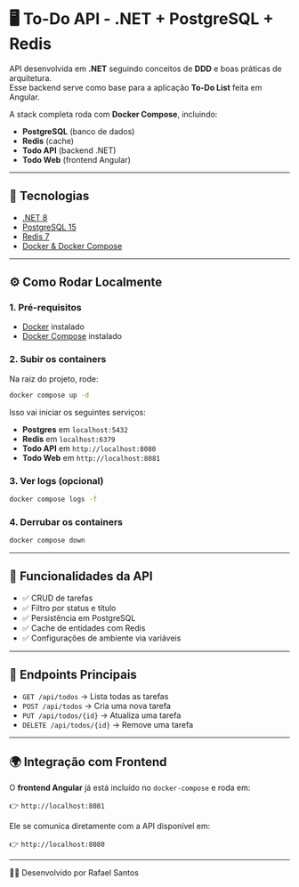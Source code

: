 # 🖥️ To-Do API - .NET + PostgreSQL + Redis

API desenvolvida em **.NET** seguindo conceitos de **DDD** e boas práticas de arquitetura.  
Esse backend serve como base para a aplicação **To-Do List** feita em Angular.  

A stack completa roda com **Docker Compose**, incluindo:

- **PostgreSQL** (banco de dados)
- **Redis** (cache)
- **Todo API** (backend .NET)
- **Todo Web** (frontend Angular)

---

## 🚀 Tecnologias

- [.NET 8](https://dotnet.microsoft.com/)
- [PostgreSQL 15](https://www.postgresql.org/)
- [Redis 7](https://redis.io/)
- [Docker & Docker Compose](https://docs.docker.com/)

---

## ⚙️ Como Rodar Localmente

### 1. Pré-requisitos

- [Docker](https://www.docker.com/get-started) instalado
- [Docker Compose](https://docs.docker.com/compose/install/) instalado

### 2. Subir os containers

Na raiz do projeto, rode:

```bash
docker compose up -d
````

Isso vai iniciar os seguintes serviços:

- **Postgres** em `localhost:5432`
- **Redis** em `localhost:6379`
- **Todo API** em `http://localhost:8080`
- **Todo Web** em `http://localhost:8081`

### 3. Ver logs (opcional)

```bash
docker compose logs -f
```

### 4. Derrubar os containers

```bash
docker compose down
```

---

## 📌 Funcionalidades da API

- ✅ CRUD de tarefas
- ✅ Filtro por status e título
- ✅ Persistência em PostgreSQL
- ✅ Cache de entidades com Redis
- ✅ Configurações de ambiente via variáveis

---

## 🔗 Endpoints Principais

- `GET /api/todos` → Lista todas as tarefas
- `POST /api/todos` → Cria uma nova tarefa
- `PUT /api/todos/{id}` → Atualiza uma tarefa
- `DELETE /api/todos/{id}` → Remove uma tarefa

---

## 🌍 Integração com Frontend

O **frontend Angular** já está incluído no `docker-compose` e roda em:

👉 `http://localhost:8081`

Ele se comunica diretamente com a API disponível em:

👉 `http://localhost:8080`

---

👨‍💻 Desenvolvido por Rafael Santos
